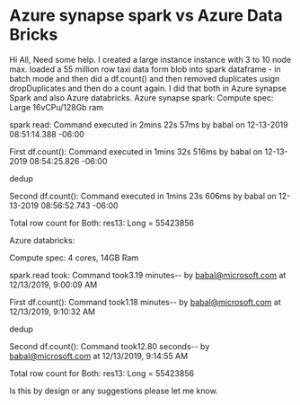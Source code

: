 # Azure synapse spark vs Azure Data Bricks

Hi All, Need some help. I created a large instance instance with 3 to 10 node max. loaded a 55 million row taxi data form blob into spark dataframe - in batch mode and then did a df.count() and then removed duplicates usign dropDuplicates and then do a count again. 
I did that both in Azure synapse Spark and also Azure databricks.
Azure synapse spark:
Compute spec: Large 16vCPu/128Gb ram

spark read: Command executed in 2mins 22s 57ms by babal on 12-13-2019 08:51:14.388 -06:00

First df.count(): Command executed in 1mins 32s 516ms by babal on 12-13-2019 08:54:25.826 -06:00

dedup

Second df.count(): Command executed in 1mins 23s 606ms by babal on 12-13-2019 08:56:52.743 -06:00

Total row count for Both: res13: Long = 55423856

Azure databricks:

Compute spec: 4 cores, 14GB Ram

spark.read took: Command took3.19 minutes-- by babal@microsoft.com at 12/13/2019, 9:00:09 AM

First df.count(): Command took1.18 minutes-- by babal@microsoft.com at 12/13/2019, 9:10:32 AM

dedup

Second df.count(): Command took12.80 seconds-- by babal@microsoft.com at 12/13/2019, 9:14:55 AM

Total row count for Both: res13: Long = 55423856

Is this by design or any suggestions please let me know.

